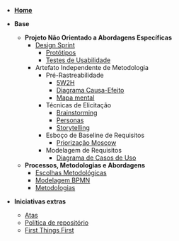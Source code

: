 - [**Home**](README.md)

- **Base**
  - **Projeto Não Orientado a Abordagens Específicas**
    - [Design Sprint](pages/fase_01/design_sprint.md)
      - [Protótipos](pages/fase_01/prototipoBaixaAltaFidelidade.md)
      - [Testes de Usabilidade](pages/fase_01/testes_usabilidade.md)
    - Artefato Independente de Metodologia
      - Pré-Rastreabilidade
        - [5W2H](pages/fase_01/5w2h.md)
        - [Diagrama Causa-Efeito](pages/fase_01/diagrama_causa_efeito.md)
        - [Mapa mental](pages/fase_01/mapa_mental.md)
      - Técnicas de Elicitação
        - [Brainstorming](pages/fase_01/brainstorming.md)
        - [Personas](pages/fase_01/personas.md)
        - [Storytelling](pages/fase_01/storytelling.md)
      - Esboço de Baseline de Requisitos
        - [Priorização Moscow](pages/fase_01/priorizacao_moscow.md)
      - Modelagem de Requisitos
        - [Diagrama de Casos de Uso](pages/fase_01/casos_de_uso.md)
  - **Processos, Metodologias e Abordagens**
    - [Escolhas Metodológicas](pages/fase_01/escolhas_metodologicas.md)
    - [Modelagem BPMN](pages/fase_01/modelagem_bpmn.md)
    - [Metodologias](pages/fase_01/metodologias.md)
- **Iniciativas extras**
  - [Atas](_indiceReuniao.md)
  - [Política de repositório](pages/iniciativasExtras/politica_repositorio.md)
  - [First Things First](pages/iniciativasExtras/first_things_first.md)
